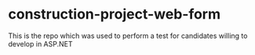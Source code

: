 # construction-project-web-form
This is the repo which was used to perform a test for candidates willing to develop in ASP.NET
